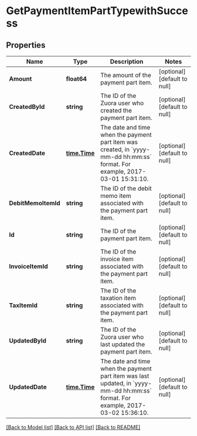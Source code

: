 # GetPaymentItemPartTypewithSuccess

## Properties
Name | Type | Description | Notes
------------ | ------------- | ------------- | -------------
**Amount** | **float64** | The amount of the payment part item.  | [optional] [default to null]
**CreatedById** | **string** | The ID of the Zuora user who created the payment part item.  | [optional] [default to null]
**CreatedDate** | [**time.Time**](time.Time.md) | The date and time when the payment part item was created, in &#x60;yyyy-mm-dd hh:mm:ss&#x60; format. For example, 2017-03-01 15:31:10.  | [optional] [default to null]
**DebitMemoItemId** | **string** | The ID of the debit memo item associated with the payment part item.  | [optional] [default to null]
**Id** | **string** | The ID of the payment part item.  | [optional] [default to null]
**InvoiceItemId** | **string** | The ID of the invoice item associated with the payment part item.  | [optional] [default to null]
**TaxItemId** | **string** | The ID of the taxation item associated with the payment part item.  | [optional] [default to null]
**UpdatedById** | **string** | The ID of the Zuora user who last updated the payment part item.  | [optional] [default to null]
**UpdatedDate** | [**time.Time**](time.Time.md) | The date and time when the payment part item was last updated, in &#x60;yyyy-mm-dd hh:mm:ss&#x60; format. For example, 2017-03-02 15:36:10.  | [optional] [default to null]

[[Back to Model list]](../README.md#documentation-for-models) [[Back to API list]](../README.md#documentation-for-api-endpoints) [[Back to README]](../README.md)


